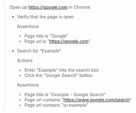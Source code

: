 > Open up https://google.com in Chrome.
>
> * Verify that the page is open
>
>   Assertions
>   * Page title is "Google"
>   * Page url is "https://google.com"
>
> * Search for "Example"
>
>   Actions
>   * Enter "Example" into the search box
>   * Click the "Google Search" button
>
>   Assertions
>   * Page title is "Example - Google Search"
>   * Page url contains "https://www.google.com/search"
>   * Page url contains "q=example"
